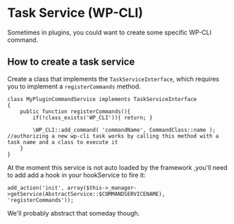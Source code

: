 # Task Service (WP-CLI)

Sometimes in plugins, you could want to create some specific WP-CLI command.

## How to create a task service

Create a class that implements the `TaskServiceInterface`, which requires you to implement a `registerCommands` method.

```
class MyPluginCommandService implements TaskServiceInterface
{
    public function registerCommands(){
        if(!class_exists('WP_CLI')){ return; }
        
        \WP_CLI::add_command( 'commandName', CommandClass::name ); //authorizing a new wp-cli task works by calling this method with a task name and a class to execute it
    }
}
```

At the moment this service is not auto loaded by the framework ,you'll need to add add a hook in your hookService to fire it:

```
add_action('init', array($this->_manager->getService(AbstractService::$COMMANDSERVICENAME), 'registerCommands'));
```
We'll probably abstract that someday though.
